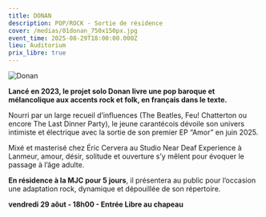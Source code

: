 ```yaml
---
title: DONAN
description: POP/ROCK - Sortie de résidence
cover: /medias/01donan_750x150px.jpg
event_time: 2025-08-29T18:00:00.000Z
lieu: Auditorium
prix_libre: true
---
```

![Donan](/medias/01donan_750x150px.jpg "Donan Live")

**Lancé en 2023, le projet solo Donan livre une pop baroque et mélancolique aux accents rock et folk, en français dans le texte.** 

Nourri par un large recueil d’influences (The Beatles, Feu! Chatterton ou encore The Last Dinner Party), le jeune carantécois dévoile son univers intimiste et électrique avec la sortie de son premier EP “Amor” en juin 2025. 

Mixé et masterisé chez Éric Cervera au Studio Near Deaf Experience à Lanmeur, amour, désir, solitude et ouverture s’y mêlent pour évoquer le passage à l’âge adulte.

**En résidence à la MJC pour 5 jours**, il présentera au public pour l’occasion une adaptation rock, dynamique et dépouillée de son répertoire.

**vendredi 29 aôut - 18h00 - Entrée Libre au chapeau**